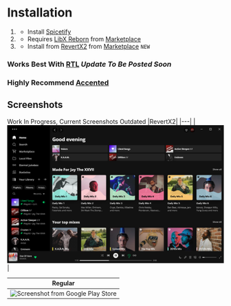 # Installation

1. - Install [Spicetify](https://spicetify.app/)
2. - Requires [LibX Reborn](https://github.com/sanoojes/spicetify-extensions) from [Marketplace](https://github.com/spicetify/marketplace)
3. - Install from [RevertX2](https://github.com/JayTheXXVII/RevertX2) from [Marketplace](https://github.com/spicetify/marketplace) `NEW`


###  Works Best With [RTL](https://github.com/JayTheXXVII/RTL) ***Update To Be Posted Soon***
### Highly Recommend [Accented](https://github.com/luximus-hunter/accented) 
## Screenshots
Work In Progress, Current Screenshots Outdated
|RevertX2|
|---|
|![Screenshot of RevertX2](https://raw.githubusercontent.com/JayTheXXVII/jaythexxvii.github.io/main/Assets/RevertX2%20Preview%20Image.png)|


|Regular|
|---|
|![Screenshot from Google Play Store](https://play-lh.googleusercontent.com/kDXJ6XA2Cm47lzDCvvu6HNCu0PWmTwZKiY0ldCWrCgXGT3Ms-lbP_WN1v5vknspnLT15=w5120-h2880)|
